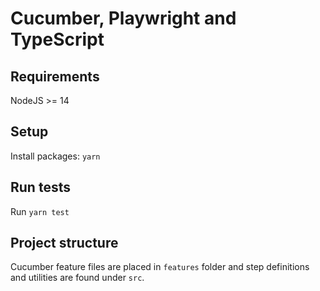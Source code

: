 # Cucumber, Playwright and TypeScript

## Requirements
NodeJS >= 14

## Setup
Install packages: `yarn`

## Run tests
Run `yarn test`

## Project structure
Cucumber feature files are placed in `features` folder and step definitions and utilities are found under `src`.

